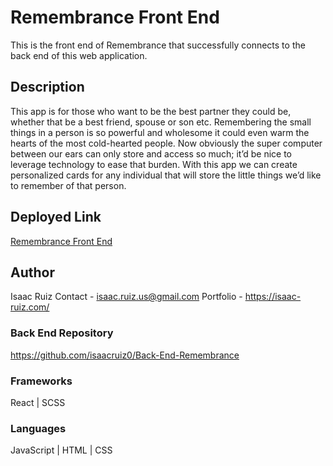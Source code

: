 # Remembrance Front End

This is the front end of Remembrance that successfully connects to the back end of this web application.

## Description

This app is for those who want to be the best partner they could be, whether that be a best friend, spouse or son etc.  Remembering the small things in a person is so powerful and wholesome it could even warm the hearts of the most cold-hearted people. Now obviously the super computer between our ears can only store and access so much; it’d be nice to leverage technology to ease that burden. With this app we can create personalized cards for any individual that will store the little things we’d like to remember of that person.

## Deployed Link

[Remembrance Front End](https://inquisitive-sorbet-a52729.netlify.app/)

## Author
Isaac Ruiz
Contact - isaac.ruiz.us@gmail.com
Portfolio - https://isaac-ruiz.com/

### Back End Repository
https://github.com/isaacruiz0/Back-End-Remembrance

### Frameworks
React | SCSS

### Languages
JavaScript | HTML | CSS
